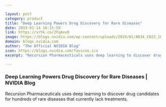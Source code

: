 ```yaml
---

layout: post
category: product
title: "Deep Learning Powers Drug Discovery for Rare Diseases"
date: 2019-01-14 16:15:59
link: https://vrhk.co/2FqAxx0
image: https://blogs.nvidia.com/wp-content/uploads/2019/01/A034_C023_1029XZ_001.R3D.11_15_32_20.Still002.jpg
domain: blogs.nvidia.com
author: "The Official NVIDIA Blog"
icon: https://blogs.nvidia.com/favicon.ico
excerpt: "Recursion Pharmaceuticals uses deep learning to discover drug candidates for hundreds of rare diseases that currently lack treatments."

---
```


### Deep Learning Powers Drug Discovery for Rare Diseases | NVIDIA Blog

Recursion Pharmaceuticals uses deep learning to discover drug candidates for hundreds of rare diseases that currently lack treatments.